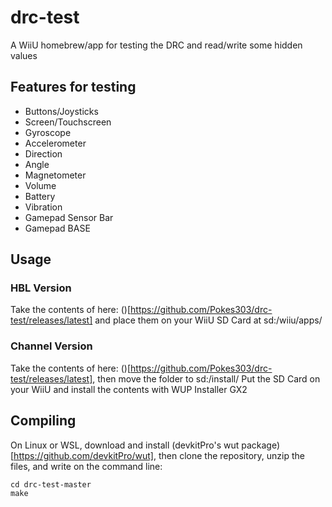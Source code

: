 # drc-test
A WiiU homebrew/app for testing the DRC and read/write some hidden values

## Features for testing
- Buttons/Joysticks
- Screen/Touchscreen
- Gyroscope
- Accelerometer
- Direction
- Angle
- Magnetometer
- Volume
- Battery
- Vibration
- Gamepad Sensor Bar
- Gamepad BASE

## Usage
### HBL Version
Take the contents of <drctest hbl.zip> here: (<drctest latest release>)[https://github.com/Pokes303/drc-test/releases/latest] and place them on your WiiU SD Card at sd:/wiiu/apps/

### Channel Version
Take the contents of <drctest channel.zip> here: (<drctest latest release>)[https://github.com/Pokes303/drc-test/releases/latest], then move the folder <drctest channel> to sd:/install/
Put the SD Card on your WiiU and install the contents with WUP Installer GX2

## Compiling
On Linux or WSL, download and install (devkitPro's wut package)[https://github.com/devkitPro/wut], then clone the repository, unzip the files, and write on the command line:
```
cd drc-test-master
make
```
